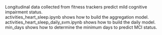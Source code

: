 Longitudinal data collected from fitness trackers predict mild cognitive impairment status.<br />
activities_heart_sleep.ipynb shows how to build the aggregation model. <br />
activities_heart_sleep_daily_svm.ipynb shows how to build the daily model. <br />
min_days shows how to determine the minimum days to predict MCI status.
